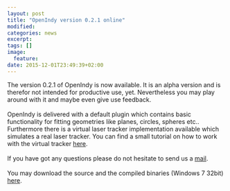 ```yaml
---
layout: post
title: "OpenIndy version 0.2.1 online"
modified:
categories: news
excerpt:
tags: []
image:
  feature:
date: 2015-12-01T23:49:39+02:00
---
```


The version 0.2.1 of OpenIndy is now available. It is an alpha version and is therefor not intended for productive use, yet.
Nevertheless you may play around with it and maybe even give use feedback.
<br><br>
OpenIndy is delivered with a default plugin which contains basic functionality for fitting geometries like planes, circles, spheres etc..
Furthermore there is a virtual laser tracker implementation available which simulates a real laser tracker.
You can find a small tutorial on how to work with the virtual tracker [here](https://openindy.github.io/documentation/docu-usr/measurement.html).
<br><br>
If you have got any questions please do not hesitate to send us a [mail](https://openindy.github.io/posts/contact.html).
<br><br>
You may download the source and the compiled binaries (Windows 7 32bit) [here](https://openindy.github.io/download/).

<br><br>